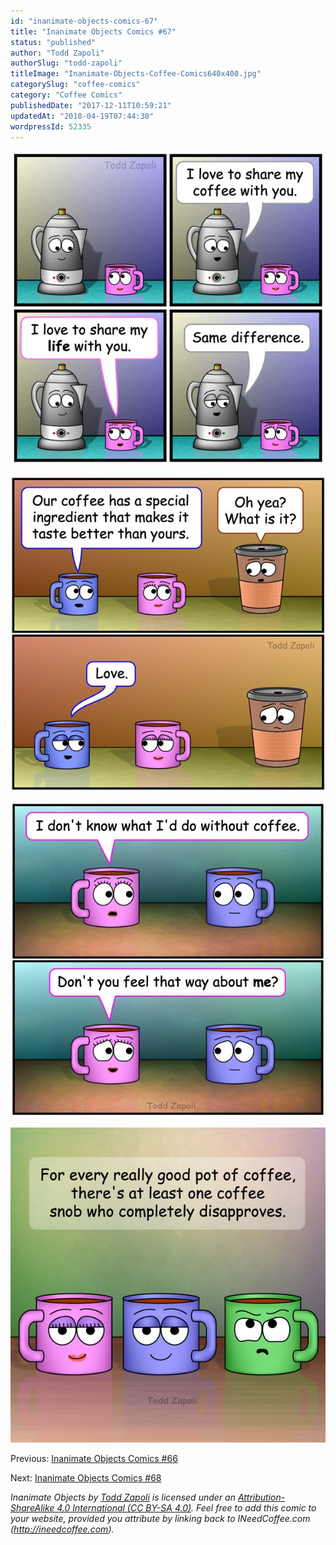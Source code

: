 ```yaml
---
id: "inanimate-objects-comics-67"
title: "Inanimate Objects Comics #67"
status: "published"
author: "Todd Zapoli"
authorSlug: "todd-zapoli"
titleImage: "Inanimate-Objects-Coffee-Comics640x400.jpg"
categorySlug: "coffee-comics"
category: "Coffee Comics"
publishedDate: "2017-12-11T10:59:21"
updatedAt: "2018-04-19T07:44:30"
wordpressId: 52335
---
```


![Same Difference (Coffee Comic)](comic-Same-Difference.jpg)

![Love Ingredient (Coffee Comic)](comic-Love-Ingredient.jpg)

![Feel that Way (Coffee Comic)](comic-Feel-That-Way.jpg)

![At Least One (Coffee Comic)](comic-At-Least-One-Dissapproves.jpg)

Previous: [Inanimate Objects Comics #66](/inanimate-objects-comics-66/)

Next: [Inanimate Objects Comics #68](/inanimate-objects-comics-68/)

*Inanimate Objects by [Todd Zapoli](/) is licensed under an [Attribution-ShareAlike 4.0 International (CC BY-SA 4.0)](https://creativecommons.org/licenses/by-sa/4.0/). Feel free to add this comic to your website, provided you attribute by linking back to INeedCoffee.com (http://ineedcoffee.com).*
